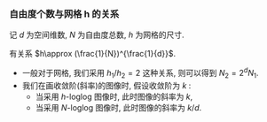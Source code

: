 ### 自由度个数与网格 h 的关系

记 $d$ 为空间维数, $N$ 为自由度总数, $h$ 为网格的尺寸.

有关系 $h\approx (\frac{1}{N})^{\frac{1}{d}}$.

- 一般对于网格, 我们采用 $h_1/h_2 = 2$ 这种关系, 则可以得到 $N_2 = 2^dN_1$.
- 我们在画收敛阶(斜率)的图像时, 假设收敛阶为 $k$  :
  - 当采用 $h$-loglog 图像时, 此时图像的斜率为 $k$,
  - 当采用 $N$-loglog 图像时, 此时图像的斜率为 $k/d$.



